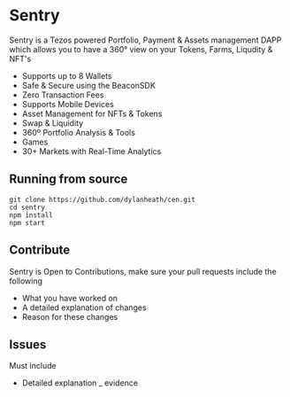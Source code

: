 # Sentry

Sentry is a Tezos powered Portfolio, Payment & Assets management DAPP which allows you to have a 360° view on your Tokens, Farms, Liqudity & NFT's

* Supports up to 8 Wallets
* Safe & Secure using the BeaconSDK
* Zero Transaction Fees
* Supports Mobile Devices
* Asset Management for NFTs & Tokens
* Swap & Liquidity
* 360º Portfolio Analysis & Tools
* Games
* 30+ Markets with Real-Time Analytics


## Running from source

```
git clone https://github.com/dylanheath/cen.git
cd sentry
npm install
npm start
```

## Contribute

Sentry is Open to Contributions, make sure your pull requests include the following
- What you have worked on
- A detailed explanation of changes
- Reason for these changes

## Issues

Must include
- Detailed explanation
_ evidence 
